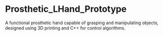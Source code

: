 # Prosthetic_LHand_Prototype
A functional prosthetic hand capable of grasping and manipulating objects, designed using 3D printing and C++ for control algorithms.
